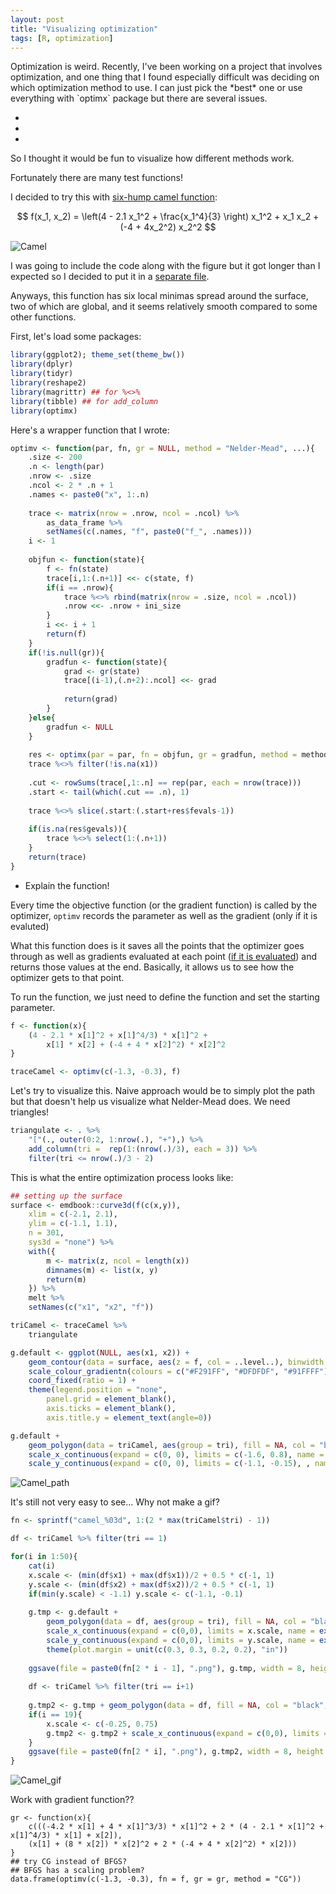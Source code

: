 ```yaml
---
layout: post
title: "Visualizing optimization"
tags: [R, optimization]
---
```


<!--excerpt.start-->Optimization is weird.<!--excerpt.end--> Recently, I've been working on a project that involves optimization, and one thing that I found especially difficult was deciding on which optimization method to use. I can just pick the *best* one or use everything with `optimx` package but there are several issues.

* 
* 
* 

So I thought it would be fun to visualize how different methods work.

Fortunately there are many test functions!

I decided to try this with [six-hump camel function](https://www.sfu.ca/~ssurjano/camel6.html):

$$
f(x_1, x_2) = \left(4 - 2.1 x_1^2 + \frac{x_1^4}{3} \right) x_1^2 + x_1 x_2 + (-4 + 4x_2^2) x_2^2
$$

![Camel](/assets/2016-11-26-visualizing-optimization/camel.png)

I was going to include the code along with the figure but it got longer than I expected so I decided to put it in a [separate file](/assets/2016-11-26-visualizing-optimization/camel.txt).

Anyways, this function has six local minimas spread around the surface, two of which are global, and it seems relatively smooth compared to some other functions.


First, let's load some packages:

```r
library(ggplot2); theme_set(theme_bw())
library(dplyr)
library(tidyr)
library(reshape2)
library(magrittr) ## for %<>%
library(tibble) ## for add_column
library(optimx)
```

Here's a wrapper function that I wrote:

```r
optimv <- function(par, fn, gr = NULL, method = "Nelder-Mead", ...){
    .size <- 200
    .n <- length(par)
    .nrow <- .size
    .ncol <- 2 * .n + 1
    .names <- paste0("x", 1:.n)
    
    trace <- matrix(nrow = .nrow, ncol = .ncol) %>%
        as_data_frame %>%
        setNames(c(.names, "f", paste0("f_", .names)))
    i <- 1
    
    objfun <- function(state){
        f <- fn(state)
        trace[i,1:(.n+1)] <<- c(state, f)
        if(i == .nrow){
            trace %<>% rbind(matrix(nrow = .size, ncol = .ncol))
            .nrow <<- .nrow + ini_size
        }
        i <<- i + 1
        return(f)
    }
    if(!is.null(gr)){
        gradfun <- function(state){
            grad <- gr(state)
            trace[(i-1),(.n+2):.ncol] <<- grad
        
            return(grad)
        }
    }else{
        gradfun <- NULL
    }
    
    res <- optimx(par = par, fn = objfun, gr = gradfun, method = method, ...)
    trace %<>% filter(!is.na(x1))
    
    .cut <- rowSums(trace[,1:.n] == rep(par, each = nrow(trace)))
    .start <- tail(which(.cut == .n), 1)
        
    trace %<>% slice(.start:(.start+res$fevals-1))
    
    if(is.na(res$gevals)){
        trace %<>% select(1:(.n+1))
    }
    return(trace)
}
```

* Explain the function!

Every time the objective function (or the gradient function) is called by the optimizer, `optimv` records the parameter as well as the gradient (only if it is evaluted)

What this function does is it saves all the points that the optimizer goes through as well as gradients evaluated at each point ([if it is evaluated](https://en.wikipedia.org/wiki/Derivative-free_optimization)) and returns those values at the end. Basically, it allows us to see how the optimizer gets to that point.

To run the function, we just need to define the function and set the starting parameter.

```r
f <- function(x){
    (4 - 2.1 * x[1]^2 + x[1]^4/3) * x[1]^2 +
        x[1] * x[2] + (-4 + 4 * x[2]^2) * x[2]^2
}

traceCamel <- optimv(c(-1.3, -0.3), f)
```

Let's try to visualize this. Naive approach would be to simply plot the path but that doesn't help us visualize what Nelder-Mead does. We need triangles!

```r
triangulate <- . %>%
    "["(., outer(0:2, 1:nrow(.), "+"),) %>%
    add_column(tri =  rep(1:(nrow(.)/3), each = 3)) %>%
    filter(tri <= nrow(.)/3 - 2)
```

This is what the entire optimization process looks like:

```r
## setting up the surface
surface <- emdbook::curve3d(f(c(x,y)),
    xlim = c(-2.1, 2.1),
    ylim = c(-1.1, 1.1),
    n = 301,
    sys3d = "none") %>%
    with({
        m <- matrix(z, ncol = length(x))
        dimnames(m) <- list(x, y)
        return(m)
    }) %>%
    melt %>%
    setNames(c("x1", "x2", "f"))

triCamel <- traceCamel %>%
    triangulate 

g.default <- ggplot(NULL, aes(x1, x2)) +
    geom_contour(data = surface, aes(z = f, col = ..level..), binwidth = 0.2) + 
    scale_colour_gradientn(colours = c("#F291FF", "#DFDFDF", "#91FFFF"), name = "", limits = c(-1.2, 6.1)) + 
    coord_fixed(ratio = 1) +
    theme(legend.position = "none",
        panel.grid = element_blank(),
        axis.ticks = element_blank(),
        axis.title.y = element_text(angle=0))

g.default + 
    geom_polygon(data = triCamel, aes(group = tri), fill = NA, col = "black") +
    scale_x_continuous(expand = c(0, 0), limits = c(-1.6, 0.8), name = expression(x[1])) +
    scale_y_continuous(expand = c(0, 0), limits = c(-1.1, -0.15), , name = expression(x[2]))
```

![Camel_path](/assets/2016-11-26-visualizing-optimization/camel_path.png)

It's still not very easy to see... Why not make a gif?

```r
fn <- sprintf("camel_%03d", 1:(2 * max(triCamel$tri) - 1))

df <- triCamel %>% filter(tri == 1)

for(i in 1:50){
    cat(i)
    x.scale <- (min(df$x1) + max(df$x1))/2 + 0.5 * c(-1, 1)
    y.scale <- (min(df$x2) + max(df$x2))/2 + 0.5 * c(-1, 1)
    if(min(y.scale) < -1.1) y.scale <- c(-1.1, -0.1)
    
    g.tmp <- g.default +
        geom_polygon(data = df, aes(group = tri), fill = NA, col = "black") +
        scale_x_continuous(expand = c(0,0), limits = x.scale, name = expression(x[1])) +
        scale_y_continuous(expand = c(0,0), limits = y.scale, name = expression(x[2])) +
        theme(plot.margin = unit(c(0.3, 0.3, 0.2, 0.2), "in"))
    
    ggsave(file = paste0(fn[2 * i - 1], ".png"), g.tmp, width = 8, height = 8, dpi = 300)
    
    df <- triCamel %>% filter(tri == i+1)
    
    g.tmp2 <- g.tmp + geom_polygon(data = df, fill = NA, col = "black", lty = 2)
    if(i == 19){
        x.scale <- c(-0.25, 0.75)
        g.tmp2 <- g.tmp2 + scale_x_continuous(expand = c(0,0), limits = x.scale, name = expression(x[1])) 
    }
    ggsave(file = paste0(fn[2 * i], ".png"), g.tmp2, width = 8, height = 8, dpi = 300)
}
```

![Camel_gif](/assets/2016-11-26-visualizing-optimization/camel.gif)

Work with gradient function??

```
gr <- function(x){
    c(((-4.2 * x[1] + 4 * x[1]^3/3) * x[1]^2 + 2 * (4 - 2.1 * x[1]^2 + x[1]^4/3) * x[1] + x[2]),
    (x[1] + (8 * x[2]) * x[2]^2 + 2 * (-4 + 4 * x[2]^2) * x[2]))
}
## try CG instead of BFGS?
## BFGS has a scaling problem?
data.frame(optimv(c(-1.3, -0.3), fn = f, gr = gr, method = "CG"))
```
